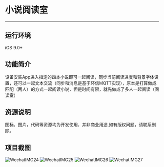 # 小说阅读室

*******************


## 运行环境
iOS 9.0+

## 功能简介
设备安装App进入指定的四本小说即可一起阅读，同步当前阅读进度和背景字体设置，还可以一起文本交流（同步和消息是基于环信MQTT实现），原本是打算做成匹配（两人）的方式一起阅读小说，但是时间有限，就先做成了多人一起阅读（阅读室）

## 资源说明
图标，图片，代码等资源均为开发使用，并非商业用途,如有版权问题，请联系删除。

## 项目截图
![WechatIMG24](https://user-images.githubusercontent.com/15797691/129675593-c16b7ef7-53f8-420f-9906-67b9196a78eb.png)
![WechatIMG25](https://user-images.githubusercontent.com/15797691/129675601-5e578cfb-a69d-4a1a-b50f-7dab48a9b888.png)
![WechatIMG26](https://user-images.githubusercontent.com/15797691/129675610-f9bdb0ba-2b6a-436e-acc2-65412488e696.png)
![WechatIMG27](https://user-images.githubusercontent.com/15797691/129675615-4d9f47ad-e2a1-46a5-8eb6-4fb9489b9fbf.png)


